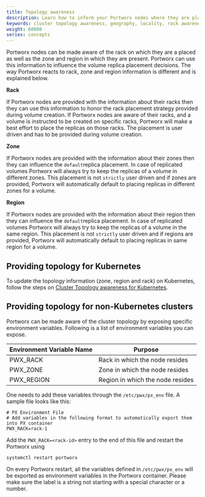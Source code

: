 ```yaml
---
title: Topology awareness
description: Learn how to inform your Portworx nodes where they are placed in order to influence replication decisions and performance.
keywords: cluster topology awareness, geography, locality, rack awareness, zone awareness, region awareness
weight: 60000
series: concepts
---
```


Portworx nodes can be made aware of the rack on which they are a placed as well as the zone and region in which they are present. Portworx can use this information to influence the volume replica placement decisions. The way Portworx reacts to rack, zone and region information is different and is explained below.

**Rack**

If Portworx nodes are provided with the information about their racks then they can use this information to honor the rack placement strategy provided during volume creation. If Portworx nodes are aware of their racks, and a volume is instructed to be created on specific racks, Portworx will make a best effort to place the replicas on those racks. The placement is user driven and has to be provided during volume creation.

**Zone**

If Portworx nodes are provided with the information about their zones then they can influence the `default`replica placement. In case of replicated volumes Portworx will always try to keep the replicas of a volume in different zones. This placement is not `strictly` user driven and if zones are provided, Portworx will automatically default to placing replicas in different zones for a volume.

**Region**

If Portworx nodes are provided with the information about their region then they can influence the `default`replica placement. In case of replicated volumes Portworx will always try to keep the replicas of a volume in the same region. This placement is not `strictly` user driven and if regions are provided, Portworx will automatically default to placing replicas in same region for a volume.

## Providing topology for Kubernetes

To update the topology information (zone, region and rack) on Kubernetes, follow the steps on [Cluster Topology awareness for Kubernetes](/operations/operate-kubernetes/cluster-topology).

## Providing topology for non-Kubernetes clusters

Portworx can be made aware of the cluster topology by exposing specific environment variables. Following is a list of environment variables you can expose.

|**Environment Variable Name** |**Purpose**|
|-------------------------|------------|
|     PWX_RACK | Rack in which the node resides|
|     PWX_ZONE | Zone in which the node resides|
|     PWX_REGION | Region in which the node resides|

One needs to add these variables through the `/etc/pwx/px_env` file. A sample file looks like this:

```text
# PX Environment File
# Add variables in the following format to automatically export them into PX container
PWX_RACK=rack-1
```

Add the `PWX_RACK=<rack-id>` entry to the end of this file and restart the Portworx using

  ```text
systemctl restart portworx
  ```

On every Portworx restart, all the variables defined in `/etc/pwx/px_env` will be exported as environment variables in the Portworx container. Please make sure the label is a string not starting with a special character or a number.
